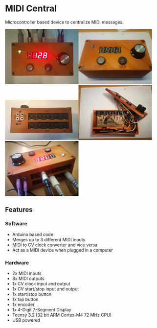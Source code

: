 # MIDI Central
Microcontroller based device to centralize MIDI messages.

<img src="images/01.jpg" width="240"><img src="images/02.jpg" width="240"><img src="images/03.jpg" width="240"><img src="images/04.jpg" width="240"><img src="images/05.jpg" width="240">

## Features
### Software
- Arduino based code
- Merges up to 3 different MIDI inputs
- MIDI to CV clock converter and vice versa
- Act as a MIDI device when plugged in a computer

### Hardware
- 2x MIDI inputs
- 8x MIDI outputs
- 1x CV clock input and output
- 1x CV start/stop input and output
- 1x start/stop button
- 1x tap button
- 1x encoder
- 1x 4-Digit 7-Segment Display
- Teensy 3.2 (32 bit ARM Cortex-M4 72 MHz CPU)
- USB powered
